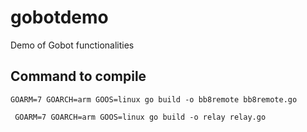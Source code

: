 # gobotdemo
Demo of Gobot functionalities

## Command to compile

``` GOARM=7 GOARCH=arm GOOS=linux go build -o bb8remote bb8remote.go ```

``` GOARM=7 GOARCH=arm GOOS=linux go build -o relay relay.go``` 
